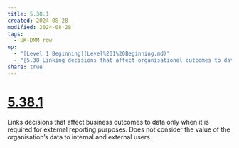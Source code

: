 ```yaml
---
title: 5.38.1
created: 2024-08-28
modified: 2024-08-28
tags:
  - UK-DMM_row
up:
  - "[Level 1 Beginning](Level%201%20Beginning.md)"
  - "[5.38 Linking decisions that affect organisational outcomes to data](5.38%20Linking%20decisions%20that%20affect%20organisational%20outcomes%20to%20data.md)"
share: true
---
```

# [5.38.1](5.38.1.md)

Links decisions that affect business outcomes to data only when it is required for external reporting purposes. Does not consider the value of the organisation’s data to internal and external users.
